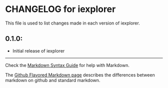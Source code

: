 # CHANGELOG for iexplorer

This file is used to list changes made in each version of iexplorer.

## 0.1.0:

* Initial release of iexplorer

- - - 
Check the [Markdown Syntax Guide](http://daringfireball.net/projects/markdown/syntax) for help with Markdown.

The [Github Flavored Markdown page](http://github.github.com/github-flavored-markdown/) describes the differences between markdown on github and standard markdown.
